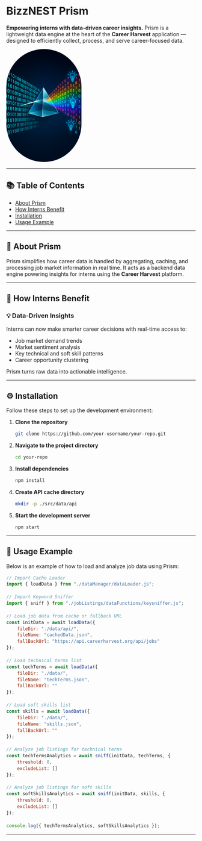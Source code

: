 # BizzNEST Prism

**Empowering interns with data-driven career insights.**
Prism is a lightweight data engine at the heart of the **Career Harvest** application — designed to efficiently collect, process, and serve career-focused data.

<img src="./docs/images/prism.png" alt="Project Image" width="200" style="border-radius:200px"/>

---

## 📚 Table of Contents

* [About Prism](#about-prism)
* [How Interns Benefit](#how-interns-benefit)
* [Installation](#installation)
* [Usage Example](#usage-example)

---

## 📌 About Prism

Prism simplifies how career data is handled by aggregating, caching, and processing job market information in real time. It acts as a backend data engine powering insights for interns using the **Career Harvest** platform.

---

## 🌱 How Interns Benefit

### 💡 Data-Driven Insights

Interns can now make smarter career decisions with real-time access to:

* Job market demand trends
* Market sentiment analysis
* Key technical and soft skill patterns
* Career opportunity clustering

Prism turns raw data into actionable intelligence.

---

## ⚙️ Installation

Follow these steps to set up the development environment:

1. **Clone the repository**

   ```sh
   git clone https://github.com/your-username/your-repo.git
   ```

2. **Navigate to the project directory**

   ```sh
   cd your-repo
   ```

3. **Install dependencies**

   ```sh
   npm install
   ```

4. **Create API cache directory**

   ```sh
   mkdir -p ./src/data/api
   ```

5. **Start the development server**

   ```sh
   npm start
   ```

---

## 🚀 Usage Example

Below is an example of how to load and analyze job data using Prism:

```js
// Import Cache Loader
import { loadData } from "./dataManager/dataLoader.js";

// Import Keyword Sniffer
import { sniff } from "./jobListings/dataFunctions/keysniffer.js";

// Load job data from cache or fallback URL
const initData = await loadData({
    fileDir: "./data/api/",
    fileName: "cachedData.json", 
    fallBackUrl: "https://api.careerharvest.org/api/jobs"
});

// Load technical terms list
const techTerms = await loadData({
    fileDir: "./data/", 
    fileName: "techTerms.json", 
    fallBackUrl: ""
});

// Load soft skills list
const skills = await loadData({
    fileDir: "./data/", 
    fileName: "skills.json", 
    fallBackUrl: ""
});

// Analyze job listings for technical terms
const techTermsAnalytics = await sniff(initData, techTerms, {
    threshold: 0,
    excludeList: []
});

// Analyze job listings for soft skills
const softSkillsAnalytics = await sniff(initData, skills, {
    threshold: 0,
    excludeList: []
});

console.log({ techTermsAnalytics, softSkillsAnalytics });
```

---
